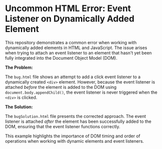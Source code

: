 # Uncommon HTML Error: Event Listener on Dynamically Added Element

This repository demonstrates a common error when working with dynamically added elements in HTML and JavaScript.  The issue arises when trying to attach an event listener to an element that hasn't yet been fully integrated into the Document Object Model (DOM).

**The Problem:**

The `bug.html` file shows an attempt to add a click event listener to a dynamically created `<div>` element.  However, because the event listener is attached *before* the element is added to the DOM using `document.body.appendChild()`, the event listener is never triggered when the `<div>` is clicked.

**The Solution:**

The `bugSolution.html` file presents the corrected approach.  The event listener is attached *after* the element has been successfully added to the DOM, ensuring that the event listener functions correctly.

This example highlights the importance of DOM timing and order of operations when working with dynamic elements and event listeners.